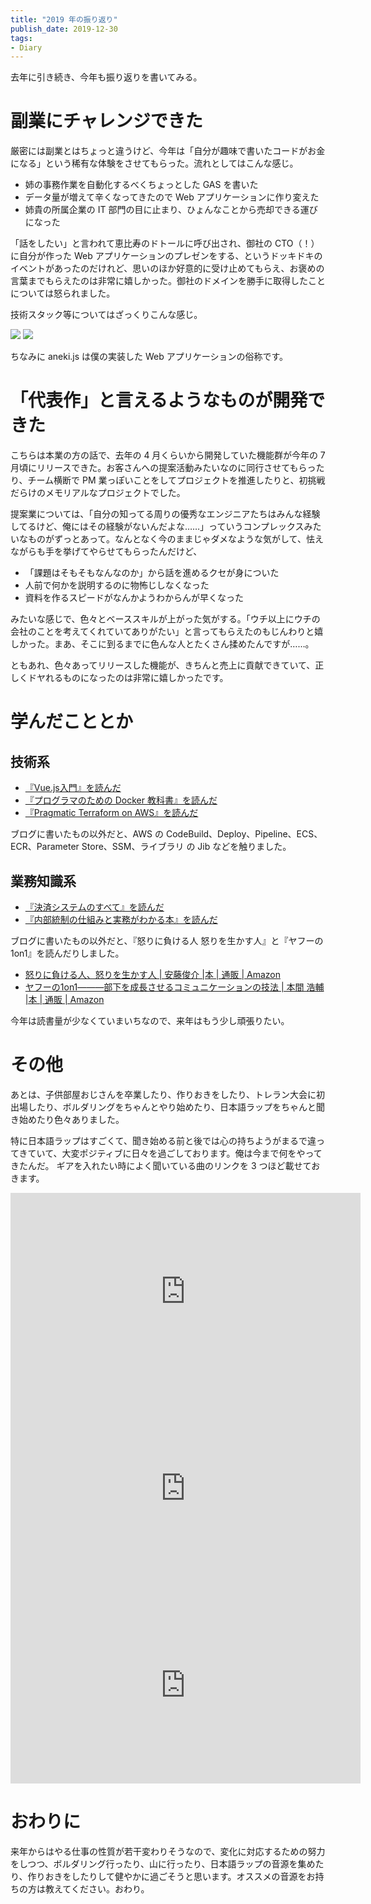 ```yaml
---
title: "2019 年の振り返り"
publish_date: 2019-12-30
tags:
- Diary
---
```


去年に引き続き、今年も振り返りを書いてみる。

# 副業にチャレンジできた

厳密には副業とはちょっと違うけど、今年は「自分が趣味で書いたコードがお金になる」という稀有な体験をさせてもらった。流れとしてはこんな感じ。

- 姉の事務作業を自動化するべくちょっとした GAS を書いた
- データ量が増えて辛くなってきたので Web アプリケーションに作り変えた
- 姉貴の所属企業の IT 部門の目に止まり、ひょんなことから売却できる運びになった

「話をしたい」と言われて恵比寿のドトールに呼び出され、御社の CTO（！）に自分が作った Web
アプリケーションのプレゼンをする、というドッキドキのイベントがあったのだけれど、思いのほか好意的に受け止めてもらえ、お褒めの言葉までもらえたのは非常に嬉しかった。御社のドメインを勝手に取得したことについては怒られました。

技術スタック等についてはざっくりこんな感じ。

![](../../../assets/1577664000-1.png) ![](../../../assets/1577664000-2.png)

ちなみに aneki.js は僕の実装した Web アプリケーションの俗称です。

# 「代表作」と言えるようなものが開発できた

こちらは本業の方の話で、去年の 4 月くらいから開発していた機能群が今年の 7
月頃にリリースできた。お客さんへの提案活動みたいなのに同行させてもらったり、チーム横断で PM
業っぽいことをしてプロジェクトを推進したりと、初挑戦だらけのメモリアルなプロジェクトでした。

提案業については、「自分の知ってる周りの優秀なエンジニアたちはみんな経験してるけど、俺にはその経験がないんだよな……」っていうコンプレックスみたいなものがずっとあって。なんとなく今のままじゃダメなような気がして、怯えながらも手を挙げてやらせてもらったんだけど、

- 「課題はそもそもなんなのか」から話を進めるクセが身についた
- 人前で何かを説明するのに物怖じしなくなった
- 資料を作るスピードがなんかようわからんが早くなった

みたいな感じで、色々とベーススキルが上がった気がする。「ウチ以上にウチの会社のことを考えてくれていてありがたい」と言ってもらえたのもじんわりと嬉しかった。まあ、そこに到るまでに色んな人とたくさん揉めたんですが……。

ともあれ、色々あってリリースした機能が、きちんと売上に貢献できていて、正しくドヤれるものになったのは非常に嬉しかったです。

# 学んだこととか

## 技術系

- [『Vue.js入門』を読んだ](/2019/02/1549152000)
- [『プログラマのための Docker 教科書』を読んだ](/2019/04/1555286400)
- [『Pragmatic Terraform on AWS』を読んだ](/2019/09/1569110400)

ブログに書いたもの以外だと、AWS の CodeBuild、Deploy、Pipeline、ECS、ECR、Parameter Store、SSM、ライブラリ
の Jib などを触りました。

## 業務知識系

- [『決済システムのすべて』を読んだ](/2019/08/1566691200)
- [『内部統制の仕組みと実務がわかる本』を読んだ](/2019/09/1569628800)

ブログに書いたもの以外だと、『怒りに負ける人 怒りを生かす人』と『ヤフーの 1on1』を読んだりしました。

- [怒りに負ける人、怒りを生かす人 | 安藤俊介 |本 | 通販 | Amazon](https://www.amazon.co.jp/dp/4022513675/)
- [ヤフーの1on1―――部下を成長させるコミュニケーションの技法 | 本間 浩輔 |本 | 通販 | Amazon](https://www.amazon.co.jp/dp/4478069786/)

今年は読書量が少なくていまいちなので、来年はもう少し頑張りたい。

# その他

あとは、子供部屋おじさんを卒業したり、作りおきをしたり、トレラン大会に初出場したり、ボルダリングをちゃんとやり始めたり、日本語ラップをちゃんと聞き始めたり色々ありました。

特に日本語ラップはすごくて、聞き始める前と後では心の持ちようがまるで違ってきていて、大変ポジティブに日々を過ごしております。俺は今まで何をやってきたんだ。
ギアを入れたい時によく聞いている曲のリンクを 3 つほど載せておきます。

<iframe width="560" height="315" src="https://www.youtube.com/embed/OmjJWUM8VcA" frameborder="0" allow="accelerometer; autoplay; encrypted-media; gyroscope; picture-in-picture" allowfullscreen></iframe>

<iframe width="560" height="315" src="https://www.youtube.com/embed/vvwpKlXfEp0" frameborder="0" allow="accelerometer; autoplay; encrypted-media; gyroscope; picture-in-picture" allowfullscreen></iframe>

<iframe width="560" height="315" src="https://www.youtube.com/embed/L5JYeP4hbEo" frameborder="0" allow="accelerometer; autoplay; encrypted-media; gyroscope; picture-in-picture" allowfullscreen></iframe>

# おわりに

来年からはやる仕事の性質が若干変わりそうなので、変化に対応するための努力をしつつ、ボルダリング行ったり、山に行ったり、日本語ラップの音源を集めたり、作りおきをしたりして健やかに過ごそうと思います。オススメの音源をお持ちの方は教えてください。おわり。
